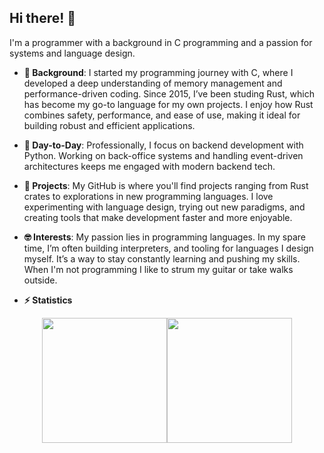 ## Hi there! 👋

I'm a programmer with a background in C programming and a passion for systems and language design.

- **🔧 Background**: I started my programming journey with C, where I developed a deep understanding of memory management and performance-driven coding. Since 2015, I’ve been studing Rust, which has become my go-to language for my own projects. I enjoy how Rust combines safety, performance, and ease of use, making it ideal for building robust and efficient applications.

- **💼 Day-to-Day**: Professionally, I focus on backend development with Python. Working on back-office systems and handling event-driven architectures keeps me engaged with modern backend tech.

- **🚀 Projects**: My GitHub is where you'll find projects ranging from Rust crates to explorations in new programming languages. I love experimenting with language design, trying out new paradigms, and creating tools that make development faster and more enjoyable.

- **🤓 Interests**: My passion lies in programming languages. In my spare time, I’m often building interpreters, and tooling for languages I design myself. It’s a way to stay constantly learning and pushing my skills. When I'm not programming I like to strum my guitar or take walks outside.

- **⚡ Statistics**
<div style="display: flex; justify-content: center; align-items: center;">
  <img height="200px" src="https://github-readme-stats.vercel.app/api?username=daddinuz&show_icons=true&locale=en" />
  <img height="200px" src="https://github-readme-stats.vercel.app/api/top-langs?username=daddinuz&show_icons=true&locale=en&layout=compact" />
</div>
